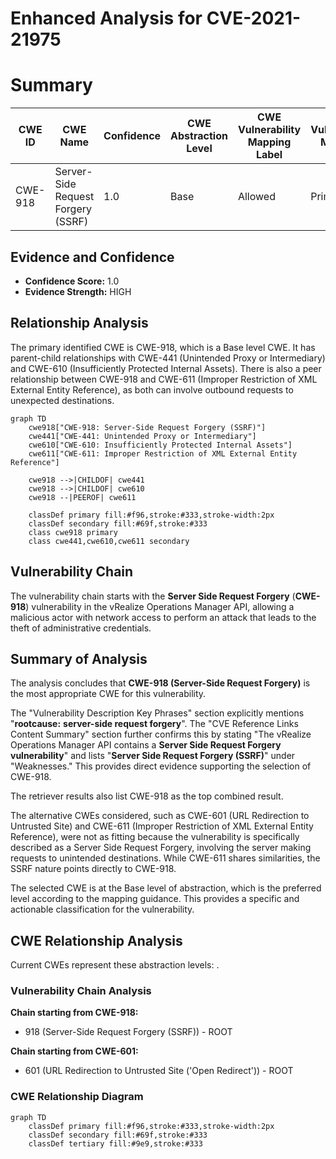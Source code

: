 # Enhanced Analysis for CVE-2021-21975

# Summary
| CWE ID | CWE Name | Confidence | CWE Abstraction Level | CWE Vulnerability Mapping Label | CWE-Vulnerability Mapping Notes |
|---|---|---|---|---|---|
| CWE-918 | Server-Side Request Forgery (SSRF) | 1.0 | Base | Allowed | Primary CWE |

## Evidence and Confidence

*   **Confidence Score:** 1.0
*   **Evidence Strength:** HIGH

## Relationship Analysis
The primary identified CWE is CWE-918, which is a Base level CWE. It has parent-child relationships with CWE-441 (Unintended Proxy or Intermediary) and CWE-610 (Insufficiently Protected Internal Assets). There is also a peer relationship between CWE-918 and CWE-611 (Improper Restriction of XML External Entity Reference), as both can involve outbound requests to unexpected destinations.

```mermaid
graph TD
    cwe918["CWE-918: Server-Side Request Forgery (SSRF)"]
    cwe441["CWE-441: Unintended Proxy or Intermediary"]
    cwe610["CWE-610: Insufficiently Protected Internal Assets"]
    cwe611["CWE-611: Improper Restriction of XML External Entity Reference"]
    
    cwe918 -->|CHILDOF| cwe441
    cwe918 -->|CHILDOF| cwe610
    cwe918 --|PEEROF| cwe611
    
    classDef primary fill:#f96,stroke:#333,stroke-width:2px
    classDef secondary fill:#69f,stroke:#333
    class cwe918 primary
    class cwe441,cwe610,cwe611 secondary
```

## Vulnerability Chain
The vulnerability chain starts with the **Server Side Request Forgery** (**CWE-918**) vulnerability in the vRealize Operations Manager API, allowing a malicious actor with network access to perform an attack that leads to the theft of administrative credentials.

## Summary of Analysis
The analysis concludes that **CWE-918 (Server-Side Request Forgery)** is the most appropriate CWE for this vulnerability.

The "Vulnerability Description Key Phrases" section explicitly mentions "**rootcause:** **server-side request forgery**". The "CVE Reference Links Content Summary" section further confirms this by stating "The vRealize Operations Manager API contains a **Server Side Request Forgery vulnerability**" and lists "**Server Side Request Forgery (SSRF)**" under "Weaknesses." This provides direct evidence supporting the selection of CWE-918.

The retriever results also list CWE-918 as the top combined result.

The alternative CWEs considered, such as CWE-601 (URL Redirection to Untrusted Site) and CWE-611 (Improper Restriction of XML External Entity Reference), were not as fitting because the vulnerability is specifically described as a Server Side Request Forgery, involving the server making requests to unintended destinations. While CWE-611 shares similarities, the SSRF nature points directly to CWE-918.

The selected CWE is at the Base level of abstraction, which is the preferred level according to the mapping guidance. This provides a specific and actionable classification for the vulnerability.


## CWE Relationship Analysis

Current CWEs represent these abstraction levels: .


### Vulnerability Chain Analysis

**Chain starting from CWE-918:**
- 918 (Server-Side Request Forgery (SSRF)) - ROOT


**Chain starting from CWE-601:**
- 601 (URL Redirection to Untrusted Site ('Open Redirect')) - ROOT



### CWE Relationship Diagram

```mermaid
graph TD
    classDef primary fill:#f96,stroke:#333,stroke-width:2px
    classDef secondary fill:#69f,stroke:#333
    classDef tertiary fill:#9e9,stroke:#333
```